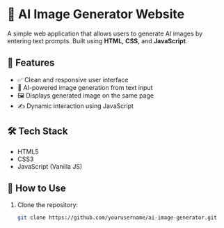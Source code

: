 # 🌄 AI Image Generator Website

A simple web application that allows users to generate AI images by entering text prompts. Built using **HTML**, **CSS**, and **JavaScript**.


## 🚀 Features

- ✅ Clean and responsive user interface
- 🧠 AI-powered image generation from text input
- 🖼 Displays generated image on the same page
- ✍️ Dynamic interaction using JavaScript

## 🛠 Tech Stack

- HTML5
- CSS3
- JavaScript (Vanilla JS)


## 🧾 How to Use

1. Clone the repository:
   ```bash
   git clone https://github.com/yourusername/ai-image-generator.git
